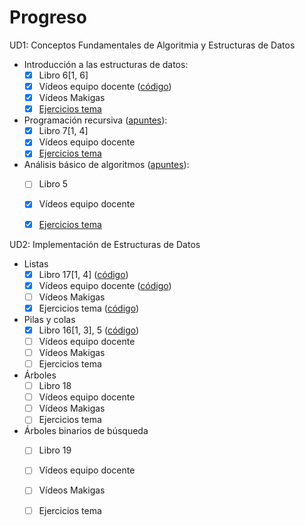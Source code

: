 # Progreso

UD1: Conceptos Fundamentales de Algoritmia y Estructuras de Datos
* Introducción a las estructuras de datos:
  - [x] Libro 6[1, 6]
  - [x] Vídeos equipo docente ([código](./VideoTema01/))
  - [x] Vídeos Makigas
  - [x] [Ejercicios tema](./EjerciciosTema01/)
* Programación recursiva ([apuntes](ApuntesTema02.md)):
  - [x] Libro 7[1, 4]
  - [x] Vídeos equipo docente
  - [x] [Ejercicios tema](./EjerciciosTema02/)
* Análisis básico de algoritmos ([apuntes](./ApuntesTema03.md)):
  - [ ] Libro 5
  - [x] Vídeos equipo docente
  - [x] [Ejercicios tema](./EjerciciosTema03/)


UD2: Implementación de Estructuras de Datos
* Listas
  - [x] Libro 17[1, 4] ([código](./Capitulo17/))
  - [x] Vídeos equipo docente ([código](./VideoTema04/))
  - [ ] Vídeos Makigas
  - [x] Ejercicios tema ([código](./EjerciciosTema04))
* Pilas y colas
  - [x] Libro 16[1, 3], 5 ([código](./Capitulo16/))
  - [ ] Vídeos equipo docente
  - [ ] Vídeos Makigas
  - [ ] Ejercicios tema
* Árboles
  - [ ] Libro 18
  - [ ] Vídeos equipo docente
  - [ ] Vídeos Makigas
  - [ ] Ejercicios tema
* Árboles binarios de búsqueda
  - [ ] Libro 19
  - [ ] Vídeos equipo docente
  - [ ] Vídeos Makigas
  - [ ] Ejercicios tema

